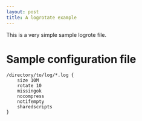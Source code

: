 ```yaml
---
layout: post
title: A logrotate example
---
```


This is a very simple sample logrote file.

<!-- more -->

# Sample configuration file

    /directory/to/log/*.log {
        size 10M
        rotate 10
        missingok
        nocompress
        notifempty
        sharedscripts
    }

